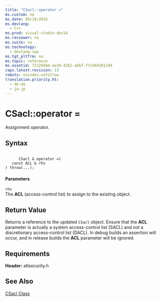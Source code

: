 ```yaml
---
title: "CSacl::operator ="
ms.custom: na
ms.date: 09/19/2016
ms.devlang: 
  - C++
ms.prod: visual-studio-dev14
ms.reviewer: na
ms.suite: na
ms.technology: 
  - devlang-cpp
ms.tgt_pltfrm: na
ms.topic: reference
ms.assetid: 723294bd-ae39-4262-a5bf-f7c844201149
caps.latest.revision: 13
robots: noindex,nofollow
translation.priority.ht: 
  - de-de
  - ja-jp
---
```

# CSacl::operator =
Assignment operator.  
  
## Syntax  
  
```  
  
      CSacl & operator =(  
   const ACL & rhs   
) throw(...);  
```  
  
#### Parameters  
 `rhs`  
 The **ACL** (access-control list) to assign to the existing object.  
  
## Return Value  
 Returns a reference to the updated `CSacl` object. Ensure that the **ACL** parameter is actually a system access-control list (SACL) and not a discretionary access-control list (DACL). In debug builds an assertion will occur, and in release builds the **ACL** parameter will be ignored.  
  
## Requirements  
 **Header:** atlsecurity.h  
  
## See Also  
 [CSacl Class](../vs140/CSacl-Class.md)